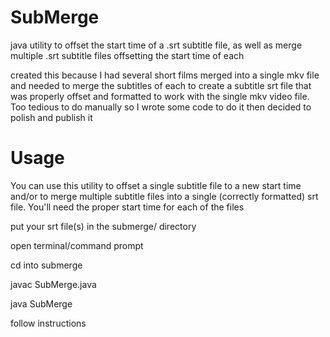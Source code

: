 SubMerge
========

java utility to offset the start time of a .srt subtitle file, as well as merge multiple .srt subtitle files offsetting the start time of each

created this because I had several short films merged into a single mkv file and needed to merge the subtitles of each to create a subtitle srt file that was properly offset and formatted to work with the single mkv video file. Too tedious to do manually so I wrote some code to do it then decided to polish and publish it

Usage
========

You can use this utility to offset a single subtitle file to a new start time and/or to merge multiple subtitle files into a single (correctly formatted) srt file. You'll need the proper start time for each of the files

put your srt file(s) in the submerge/ directory

open terminal/command prompt

cd into submerge

javac SubMerge.java

java SubMerge

follow instructions
